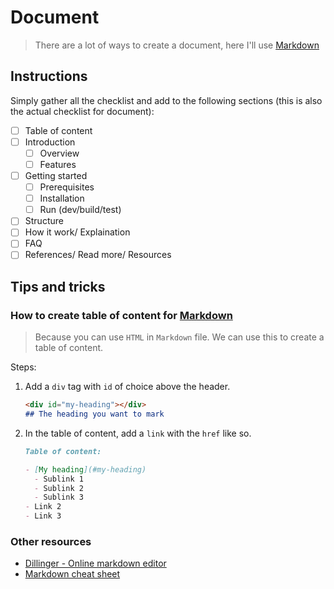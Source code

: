 # Document

> There are a lot of ways to create a document, here I'll use [Markdown][md]

## Instructions

Simply gather all the checklist and add to the following sections (this is also the actual checklist for document):

- [ ] Table of content
- [ ] Introduction
  - [ ] Overview
  - [ ] Features
- [ ] Getting started
  - [ ] Prerequisites
  - [ ] Installation
  - [ ] Run (dev/build/test)
- [ ] Structure
- [ ] How it work/ Explaination
- [ ] FAQ
- [ ] References/ Read more/ Resources

## Tips and tricks

### How to create table of content for [Markdown][md]

> Because you can use `HTML` in `Markdown` file. We can use this to create a table of content.

Steps:

1. Add a `div` tag with `id` of choice above the header.

   ```md
   <div id="my-heading"></div>
   ## The heading you want to mark
   ```

2. In the table of content, add a `link` with the `href` like so.

   ```md
   Table of content:

   - [My heading](#my-heading)
     - Sublink 1
     - Sublink 2
     - Sublink 3
   - Link 2
   - Link 3
   ```

[md]: https://daringfireball.net/projects/markdown/syntax

### Other resources

- [Dillinger - Online markdown editor](https://dillinger.io/)
- [Markdown cheat sheet](https://github.com/adam-p/markdown-here/wiki/Markdown-Cheatsheet)
